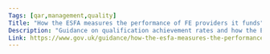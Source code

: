 ```yaml
---
Tags: [qar,management,quality]
Title: "How the ESFA measures the performance of FE providers it funds"
Description: "Guidance on qualification achievement rates and how the ESFA provides an indication of quality."
Link: https://www.gov.uk/guidance/how-the-esfa-measures-the-performance-of-fe-providers-it-funds
---
```

